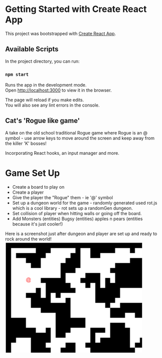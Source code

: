 # Getting Started with Create React App

This project was bootstrapped with [Create React App](https://github.com/facebook/create-react-app).

## Available Scripts

In the project directory, you can run:

### `npm start`

Runs the app in the development mode.\
Open [http://localhost:3000](http://localhost:3000) to view it in the browser.

The page will reload if you make edits.\
You will also see any lint errors in the console.

## Cat's 'Rogue like game'
A take on the old school traditional Rogue game where Rogue is an @ symbol - use arrow keys to move
around the screen and keep away from the killer 'K' bosses!

Incorporating React hooks, an input manager and more.

Game Set Up
===========
- Create a board to play on
- Create a player
- Give the player the "Rogue" them - ie '@' symbol
- Set up a dungeon world for the game - randomly generated used rot.js which is a cool library - rot sets up a randomGen dungeon.
- Set collision of player when hitting walls or going off the board.
- Add Monsters (entities) Bugsy (entities) apples n pears (entities because it's just cooler!)

Here is a screenshot just after dungeon and player are set up and ready to rock around the world!
![title](PlayerSetUp.PNG)



